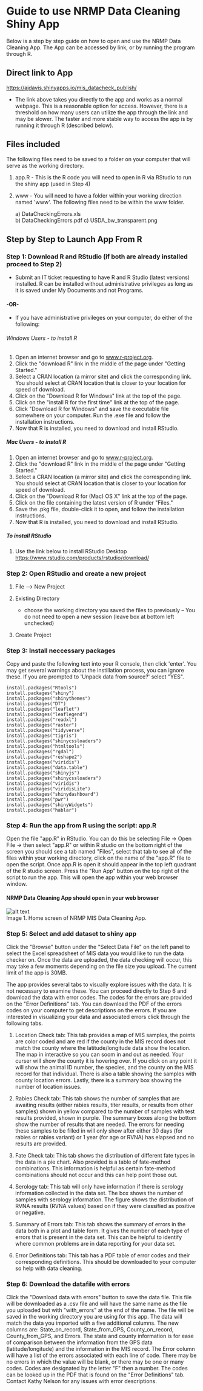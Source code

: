 
# Guide to use NRMP Data Cleaning Shiny App

Below is a step by step guide on how to open and use the NRMP Data Cleaning App. The App can be accessed by link, or by running the program through R. 

## Direct link to App

 https://ajdavis.shinyapps.io/mis_datacheck_publish/  
 - The link above takes you directly to the app and works as a normal webpage. This is a reasonable option for access. However, there is a threshold on how many users can utilize the app through the link and may be slower. The faster and more stable way to access the app is by running it through R (described below). 

## Files included

The following files need to be saved to a folder on your computer that will serve as the working directory. 

1. app.R - This is the R code you will need to open in R via RStudio to run the shiny app (used in Step 4) 
2. www - You will need to have a folder within your working direction named 'www'.  The following files need to be within the www folder.

   a)	DataCheckingErrors.xls  
   b)	DataCheckingErrors.pdf 
   c)	USDA_bw_transparent.png 


## Step by Step to Launch App From R

### Step 1: Download R and RStudio (if both are already installed proceed to Step 2)

- Submit an IT ticket requesting to have R and R Studio (latest versions) installed. R can be installed without administrative privileges as long as it is saved under My Documents and not Programs.  

#### -OR-

- If you have administrative privileges on your computer, do either of the following:  

###### Windows Users - to install R
  
   1. Open an internet browser and go to www.r-project.org. 
   2. Click the "download R" link in the middle of the page under "Getting Started." 
   3. Select a CRAN location (a mirror site) and click the corresponding link. You should select at CRAN location that is closer to your location for speed of download.  
   4. Click on the "Download R for Windows" link at the top of the page. 
   5. Click on the "install R for the first time" link at the top of the page. 
   6. Click "Download R for Windows" and save the executable file somewhere on your computer.  Run the .exe file and follow the installation instructions.
   7. Now that R is installed, you need to download and install RStudio. 
   
##### Mac Users - to install R
    
   1. Open an internet browser and go to www.r-project.org.
   2. Click the "download R" link in the middle of the page under "Getting Started."
   3. Select a CRAN location (a mirror site) and click the corresponding link. You should select at CRAN location that is closer to your location for speed of download.  
   4. Click on the "Download R for (Mac) OS X" link at the top of the page.
   5. Click on the file containing the latest version of R under "Files."
   6. Save the .pkg file, double-click it to open, and follow the installation instructions.
   7. Now that R is installed, you need to download and install RStudio.
    
##### To install RStudio
   1. Use the link below to install RStudio Desktop  
   https://www.rstudio.com/products/rstudio/download/
   
### Step 2: Open RStudio and create a new project 
1. File --> New Project 
2. Existing Directory 
   - choose the working directory you saved the files to previously 
   – You do not need to open a new session (leave box at bottom left unchecked)

3. Create Project

### Step 3: Install neccessary packages

Copy and paste the following text into your R console, then click 'enter'.  You may get several warnings about the instillation process, you can ignore these.  If you are prompted to 'Unpack data from source?' select "YES". 
    
    install.packages("Rtools")   
    install.packages("shiny")   
    install.packages("shinythemes")    
    install.packages("DT")  
    install.packages("leaflet")  
    install.packages("leaflegend")  
    install.packages("readxl")    
    install.packages("raster")  
    install.packages("tidyverse")  
    install.packages("tigris")  
    install.packages("shinycssloaders")  
    install.packages("htmltools")  
    install.packages("rgdal")  
    install.packages("reshape2")  
    install.packages("viridis")  
    install.packages("data.table")  
    install.packages("shinyjs")  
    install.packages("shinycssloaders")  
    install.packages("viridis")  
    install.packages("viridisLite")  
    install.packages("shinydashboard")  
    install.packages("pwr")  
    install.packages("shinyWidgets")  
    install.packages("hablar")  

### Step 4: Run the app from R using the script: app.R

Open the file "app.R" in RStudio. You can do this be selecting File -> Open File -> then select "app.R" or within R studio on the bottom right of the screen you should see a tab named "Files", select that tab to see all of the files within your working directory, click on the name of the "app.R" file to open the script. Once app.R is open it should appear in the top left quadrant of the R studio screen. Press the "Run App" button on the top right of the script to run the app.  This will open the app within your web browser window.

#### NRMP Data Cleaning App should open in your web browser

![alt text](https://github.com/AmyJDavis/NRMPDataCleaning/blob/main/NRMP%20MIS%20Data%20Cleaning%20App.png?raw=true)  
Image 1. Home screen of NRMP MIS Data Cleaning App.

### Step 5: Select and add dataset to shiny app
Click the "Browse" button under the "Select Data File" on the left panel to select the Excel spreadsheet of MIS data you would like to run the data checker on. Once the data are uploaded, the data checking will occur, this may take a few moments depending on the file size you upload.  The current limit of the app is 30MB. 

The app provides several tabs to visually explore issues with the data.  It is not necessary to examine these.  You can proceed directly to Step 6 and download the data with error codes.  The codes for the errors are provided on the "Error Definitions" tab.  You can download the PDF of the errors codes on your computer to get descriptions on the errors.  If you are interested in visualizing your data and associated errors click through the following tabs. 

1. Location Check tab: This tab provides a map of MIS samples, the points are color coded and are red if the county in the MIS record does not match the county where the latitude/longitude data show the location. The map in interactive so you can soom in and out as needed.  Your curser will show the county it is hovering over.  If you click on any point it will show the animal ID number, the species, and the county on the MIS record for that individual.  There is also a table showing the samples with county location errors. Lastly, there is a summary box showing the number of location issues.

2. Rabies Check tab: This tab shows the number of samples that are awaiting results (either rabies results, titer results, or results from other samples) shown in yellow compared to the number of samples with test results provided, shown in purple. The summary boxes along the bottom show the number of results that are needed.  The errors for needing these samples to be filled in will only show after either 30 days (for rabies or rabies variant) or 1 year (for age or RVNA) has elapsed and no results are provided. 

3. Fate Check tab: This tab shows the distribution of different fate types in the data in a pie chart.  Also provided is a table of fate-method combinations.  This information is helpful as certain fate-method combinations should not occur and this can help point those out.

4. Serology tab: This tab will only have information if there is serology information collected in the data set.  The box shows the number of samples with serology information. The figure shows the distribution of RVNA results (RVNA values) based on if they were classified as positive or negative. 

5. Summary of Errors tab: This tab shows the summary of errors in the data both in a plot and table form.  It gives the number of each type of errors that is present in the data set.   This can be helpful to identify where common problems are in data reporting for your data set. 

6. Error Definitions tab: This tab has a PDF table of error codes and their corresponding definitions.  This should be downloaded to your computer so help with data cleaning. 

### Step 6: Download the datafile with errors 

Click the "Download data with errors" button to save the data file. This file will be downloaded as a .csv file and will have the same name as the file you uploaded but with "with_errors" at the end of the name.  The file will be saved in the working directory you are using for this app. The data will match the data you imported with a five additional columns.  The new columns are: State_on_record,	State_from_GPS,	County_on_record,	County_from_GPS, and	Errors.  The state and county information is for ease of comparison between the information from the GPS data (latitude/longitude) and the information in the MIS record.  The Error column will have a list of the errors associated with each line of code.  There may be no errors in which the value will be blank, or there may be one or many codes.  Codes are designated by the letter "F" then a number.  The codes can be looked up in the PDF that is found on the "Error Definitions" tab. Contact Kathy Nelson for any issues with error descriptions. 

